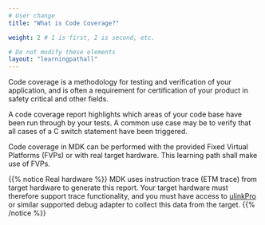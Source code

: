 ```yaml
---
# User change
title: "What is Code Coverage?"

weight: 2 # 1 is first, 2 is second, etc.

# Do not modify these elements
layout: "learningpathall"
---
```


Code coverage is a methodology for testing and verification of your application, and is often a requirement for certification of your product in safety critical and other fields.

A code coverage report highlights which areas of your code base have been run through by your tests. A common use case may be to verify that all cases of a C switch statement have been triggered.

Code coverage in MDK can be performed with the provided Fixed Virtual Platforms (FVPs) or with real target hardware. This learning path shall make use of FVPs.

{{% notice Real hardware %}}
MDK uses instruction trace (ETM trace) from target hardware to generate this report. Your target hardware must therefore support trace functionality, and you must have access to [ulinkPro](https://www2.keil.com/mdk5/ulink/ulinkpro) or similar supported debug adapter to collect this data from the target.
{{% /notice %}}

